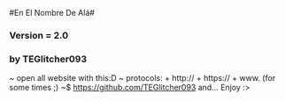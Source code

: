 #En El Nombre De Alá#
### Version = 2.0
### by TEGlitcher093
~ open all website with this:D
~ protocols:
    + http://
    + https://
    + www. (for some times ;)
~$ https://github.com/TEGlitcher093
and...
        Enjoy :>